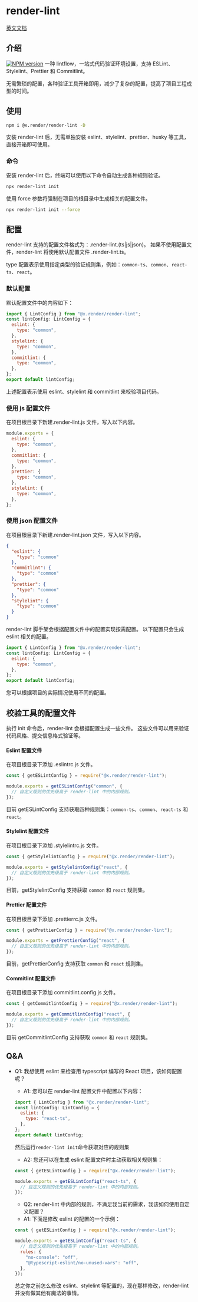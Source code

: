 # render-lint

[英文文档](./README.md)

## 介绍

<a href="https://www.npmjs.com/package/@x.render/render-lint" target="__blank"><img src="https://img.shields.io/npm/v/@x.render/render-lint?color=a1b858&label=" alt="NPM version"></a>
一种 lintflow，一站式代码验证环境设置，支持 ESLint、Stylelint、Prettier 和 Commitlint。

无需繁琐的配置，各种验证工具开箱即用，减少了复杂的配置，提高了项目工程成型的时间。

## 使用

```sh
npm i @x.render/render-lint -D
```

安装 render-lint 后，无需单独安装 eslint、stylelint、prettier、husky 等工具，直接开箱即可使用。

### 命令

安装 render-lint 后，终端可以使用以下命令自动生成各种规则验证。

```sh
npx render-lint init
```

使用 force 参数将强制在项目的根目录中生成相关的配置文件。

```sh
npx render-lint init --force
```

## 配置

render-lint 支持的配置文件格式为：.render-lint.(ts|js|json)。 如果不使用配置文件，render-lint 将使用默认配置文件 .render-lint.ts。

type 配置表示使用指定类型的验证规则集，例如：`common-ts`、`common`、`react-ts`、`react`。

### 默认配置

默认配置文件中的内容如下：

```javascript
import { LintConfig } from "@x.render/render-lint";
const lintConfig: LintConfig = {
  eslint: {
    type: "common",
  },
  stylelint: {
    type: "common",
  },
  commitlint: {
    type: "common",
  },
};
export default lintConfig;
```

上述配置表示使用 eslint、stylelint 和 commitlint 来校验项目代码。

### 使用 js 配置文件

在项目根目录下新建.render-lint.js 文件，写入以下内容。

```javascript
module.exports = {
  eslint: {
    type: "common",
  },
  commitlint: {
    type: "common",
  },
  prettier: {
    type: "common",
  },
  stylelint: {
    type: "common",
  },
};
```

### 使用 json 配置文件

在项目根目录下新建.render-lint.json 文件，写入以下内容。

```json
{
  "eslint": {
    "type": "common"
  },
  "commitlint": {
    "type": "common"
  },
  "prettier": {
    "type": "common"
  },
  "stylelint": {
    "type": "common"
  }
}
```

render-lint 脚手架会根据配置文件中的配置实现按需配置。 以下配置只会生成 eslint 相关的配置。

```javascript
import { LintConfig } from "@x.render/render-lint";
const lintConfig: LintConfig = {
  eslint: {
    type: "common",
  },
};
export default lintConfig;
```

您可以根据项目的实际情况使用不同的配置。

## 校验工具的配置文件

执行 init 命令后，render-lint 会根据配置生成一些文件。 这些文件可以用来验证代码风格、提交信息格式验证等。

#### Eslint 配置文件

在项目根目录下添加 .eslintrc.js 文件。

```javascript
const { getESLintConfig } = require("@x.render/render-lint");

module.exports = getESLintConfig("common", {
  // 自定义规则的优先级高于 render-lint 中的内部规则。
});
```

目前 getESLintConfig 支持获取四种规则集：`common-ts`、`common`、`react-ts` 和 `react`。

#### Stylelint 配置文件

在项目根目录下添加 .stylelintrc.js 文件。

```javascript
const { getStylelintConfig } = require("@x.render/render-lint");

module.exports = getStylelintConfig("react", {
  // 自定义规则的优先级高于 render-lint 中的内部规则。
});
```

目前，getStylelintConfig 支持获取 `common` 和 `react` 规则集。

#### Prettier 配置文件

在项目根目录下添加 .prettierrc.js 文件。

```javascript
const { getPrettierConfig } = require("@x.render/render-lint");

module.exports = getPrettierConfig("react", {
  // 自定义规则的优先级高于 render-lint 中的内部规则。
});
```

目前，getPrettierConfig 支持获取 `common` 和 `react` 规则集。

#### Commitlint 配置文件

在项目根目录下添加 commitlint.config.js 文件。

```javascript
const { getCommitlintConfig } = require("@x.render/render-lint");

module.exports = getCommitlintConfig("react", {
  // 自定义规则的优先级高于 render-lint 中的内部规则。
});
```

目前 getCommitlintConfig 支持获取 `common` 和 `react` 规则集。

## Q&A

- Q1: 我想使用 eslint 来检查用 typescript 编写的 React 项目，该如何配置呢？

  - A1: 您可以在 render-lint 配置文件中配置以下内容：

  ```javascript
  import { LintConfig } from "@x.render/render-lint";
  const lintConfig: LintConfig = {
    eslint: {
      type: "react-ts",
    },
  };
  export default lintConfig;
  ```

  然后运行`render-lint init`命令获取对应的规则集

  - A2: 您还可以在生成 eslint 配置文件时主动获取相关规则集：

  ```javascript
  const { getESLintConfig } = require("@x.render/render-lint");

  module.exports = getESLintConfig("react-ts", {
    // 自定义规则的优先级高于 render-lint 中的内部规则。
  });
  ```

  - Q2: render-lint 中内部的规则，不满足我当前的需求，我该如何使用自定义配置？
  - A1: 下面是修改 eslint 的配置的一个示例：

  ```javascript
  const { getESLintConfig } = require("@x.render/render-lint");

  module.exports = getESLintConfig("react-ts", {
    // 自定义规则的优先级高于 render-lint 中的内部规则。
    rules: {
      "no-console": "off",
      "@typescript-eslint/no-unused-vars": "off",
    },
  });
  ```

  总之你之前怎么修改 eslint、stylelint 等配置的，现在那样修改，render-lint 并没有做其他有魔法的事情。
